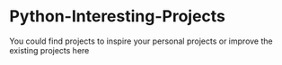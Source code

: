 # Python-Interesting-Projects
You could find projects to inspire your personal projects or improve the existing projects here
